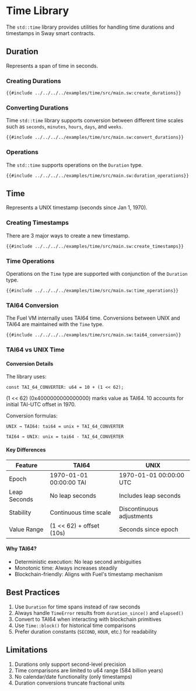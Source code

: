 # Time Library

The `std::time` library provides utilities for handling time durations and timestamps in Sway smart contracts.

## Duration

Represents a span of time in seconds.

### Creating Durations

```sway
{{#include ../../../../examples/time/src/main.sw:create_durations}}
```

### Converting Durations

Time `std::time` library supports conversion between different time scales such as `seconds`, `minutes`, `hours`, `days`, and `weeks`.

```sway
{{#include ../../../../examples/time/src/main.sw:convert_durations}}
```

### Operations

The `std::time` supports operations on the `Duration` type.

```sway
{{#include ../../../../examples/time/src/main.sw:duration_operations}}
```

## Time

Represents a UNIX timestamp (seconds since Jan 1, 1970).

### Creating Timestamps

There are 3 major ways to create a new timestamp.

```sway
{{#include ../../../../examples/time/src/main.sw:create_timestamps}}
```

### Time Operations

Operations on the `Time` type are supported with conjunction of the `Duration` type.

```sway
{{#include ../../../../examples/time/src/main.sw:time_operations}}
```

### TAI64 Conversion

The Fuel VM internally uses TAI64 time. Conversions between UNIX and TAI64 are maintained with the `Time` type.

```sway
{{#include ../../../../examples/time/src/main.sw:tai64_conversion}}
```

### TAI64 vs UNIX Time

#### Conversion Details

The library uses:

```sway
const TAI_64_CONVERTER: u64 = 10 + (1 << 62);
```

(1 << 62) (0x4000000000000000) marks value as TAI64. 10 accounts for initial TAI-UTC offset in 1970.

Conversion formulas:

`UNIX → TAI64: tai64 = unix + TAI_64_CONVERTER`

`TAI64 → UNIX: unix = tai64 - TAI_64_CONVERTER`

#### Key Differences

| Feature      | TAI64                    | UNIX                      |
|--------------|--------------------------|---------------------------|
| Epoch        | 1970-01-01 00:00:00 TAI  | 1970-01-01 00:00:00 UTC   |
| Leap Seconds | No leap seconds          | Includes leap seconds     |
| Stability    | Continuous time scale    | Discontinuous adjustments |
| Value Range  | (1 << 62) + offset (10s) | Seconds since epoch       |

#### Why TAI64?

* Deterministic execution: No leap second ambiguities
* Monotonic time: Always increases steadily
* Blockchain-friendly: Aligns with Fuel's timestamp mechanism

## Best Practices

1. Use `Duration` for time spans instead of raw seconds
2. Always handle `TimeError` results from `duration_since()` and `elapsed()`
3. Convert to TAI64 when interacting with blockchain primitives
4. Use `Time::block()` for historical time comparisons
5. Prefer duration constants (`SECOND`, `HOUR`, etc.) for readability

## Limitations

1. Durations only support second-level precision
2. Time comparisons are limited to u64 range (584 billion years)
3. No calendar/date functionality (only timestamps)
4. Duration conversions truncate fractional units
